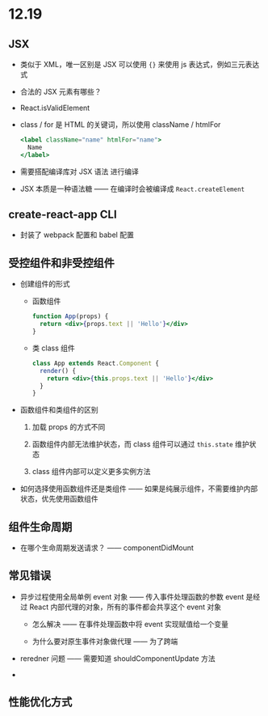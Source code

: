 # 12.19

## JSX

- 类似于 XML，唯一区别是 JSX 可以使用 `{}` 来使用 js 表达式，例如三元表达式

- 合法的 JSX 元素有哪些？

- React.isValidElement

- class / for 是 HTML 的关键词，所以使用 className / htmlFor

  ```jsx
  <label className="name" htmlFor="name">
    Name
  </label>
  ```

- 需要搭配编译库对 JSX 语法 进行编译

- JSX 本质是一种语法糖 —— 在编译时会被编译成 `React.createElement`

## create-react-app CLI

- 封装了 webpack 配置和 babel 配置

## 受控组件和非受控组件

- 创建组件的形式

  - 函数组件

    ```jsx
    function App(props) {
      return <div>{props.text || 'Hello'}</div>
    }
    ```

  - 类 class 组件

    ```jsx
    class App extends React.Component {
      render() {
        return <div>{this.props.text || 'Hello'}</div>
      }
    }
    ```

- 函数组件和类组件的区别
    
    1. 加载 props 的方式不同

    2. 函数组件内部无法维护状态，而 class 组件可以通过 `this.state` 维护状态

    3. class 组件内部可以定义更多实例方法

-  如何选择使用函数组件还是类组件 —— 如果是纯展示组件，不需要维护内部状态，优先使用函数组件

## 组件生命周期

- 在哪个生命周期发送请求？ —— componentDidMount

## 常见错误

- 异步过程使用全局单例 event 对象 —— 传入事件处理函数的参数 event 是经过 React 内部代理的对象，所有的事件都会共享这个 event 对象

  - 怎么解决 —— 在事件处理函数中将 event 实现赋值给一个变量

  - 为什么要对原生事件对象做代理 —— 为了跨端

- reredner 问题 —— 需要知道 shouldComponentUpdate 方法

- 

## 性能优化方式